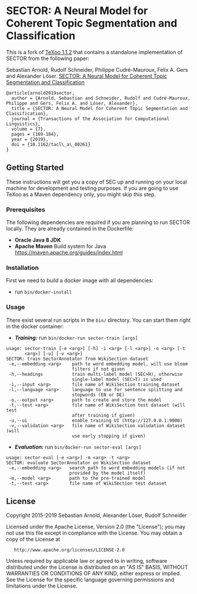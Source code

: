 # SECTOR: A Neural Model for Coherent Topic Segmentation and Classification

This is a fork of [TeXoo 1.1.2](https://github.com/sebastianarnold/TeXoo) that contains a standalone implementation of SECTOR from the following paper:

Sebastian Arnold, Rudolf Schneider, Philippe Cudré-Mauroux, Felix A. Gers and Alexander Löser. [SECTOR: A Neural Model for Coherent Topic Segmentation and Classification](https://transacl.org/ojs/index.php/tacl/article/view/1540/359)

```
@article{arnold2019sector,
  author = {Arnold, Sebastian and Schneider, Rudolf and Cudré-Mauroux, Philippe and Gers, Felix A. and Löser, Alexander},
  title = {SECTOR: A Neural Model for Coherent Topic Segmentation and Classification},
  journal = {Transactions of the Association for Computational Linguistics},
  volume = {7},
  pages = {169-184},
  year = {2019},
  doi = {10.1162/tacl\_a\_00261}
}
```

## Getting Started

These instructions will get you a copy of SEC up and running on your local machine for development and testing purposes. If you are going to use TeXoo as a Maven dependency only, you might skip this step.

### Prerequisites

The following dependencies are required if you are planning to run SECTOR locally. They are already contained in the Dockerfile:

- **Oracle Java 8 JDK**
- **Apache Maven** Build system for Java  
<https://maven.apache.org/guides/index.html>

### Installation

First we need to build a docker image with all dependencies:

- run ```bin/docker-install```

### Usage

There exist several run scripts in the `bin/` directory. You can start them right in the docker container:

- ***Training:*** run ```bin/docker-run sector-train [args]```

```
usage: sector-train [-e <arg>] [-h] -i <arg> [-l <arg>] -o <arg> [-t
       <arg>] [-u] [-v <arg>]
SECTOR: train SectorAnnotator from WikiSection dataset
 -e,--embedding <arg>    path to word embedding model, will use bloom
                         filters if not given
 -h,--headings           train multi-label model (SEC>H), otherwise
                         single-label model (SEC>T) is used
 -i,--input <arg>        file name of WikiSection training dataset
 -l,--language <arg>     language to use for sentence splitting and
                         stopwords (EN or DE)
 -o,--output <arg>       path to create and store the model
 -t,--test <arg>         file name of WikiSection test dataset (will test
                         after training if given)
 -u,--ui                 enable training UI (http://127.0.0.1:9000)
 -v,--validation <arg>   file name of WikiSection validation dataset (will
                         use early stopping if given)
```

- ***Evaluation:*** run ```bin/docker-run sector-eval [args]```
```
usage: sector-eval [-e <arg>] -m <arg> -t <arg>
SECTOR: evaluate SectorAnnotator on WikiSection dataset
 -e,--embedding <arg>   search path to word embedding models (if not
                        provided by the model itself)
 -m,--model <arg>       path to the pre-trained model
 -t,--test <arg>        file name of WikiSection test dataset
```

## License

   Copyright 2015-2019 Sebastian Arnold, Alexander Löser, Rudolf Schneider

   Licensed under the Apache License, Version 2.0 (the "License");
   you may not use this file except in compliance with the License.
   You may obtain a copy of the License at

       http://www.apache.org/licenses/LICENSE-2.0

   Unless required by applicable law or agreed to in writing, software
   distributed under the License is distributed on an "AS IS" BASIS,
   WITHOUT WARRANTIES OR CONDITIONS OF ANY KIND, either express or implied.
   See the License for the specific language governing permissions and
   limitations under the License.
